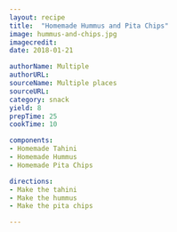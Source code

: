 ```yaml
---
layout: recipe
title:  "Homemade Hummus and Pita Chips"
image: hummus-and-chips.jpg
imagecredit:
date: 2018-01-21

authorName: Multiple
authorURL: 
sourceName: Multiple places
sourceURL: 
category: snack 
yield: 8
prepTime: 25 
cookTime: 10

components:
- Homemade Tahini
- Homemade Hummus
- Homemade Pita Chips

directions:
- Make the tahini
- Make the hummus
- Make the pita chips

---
```

